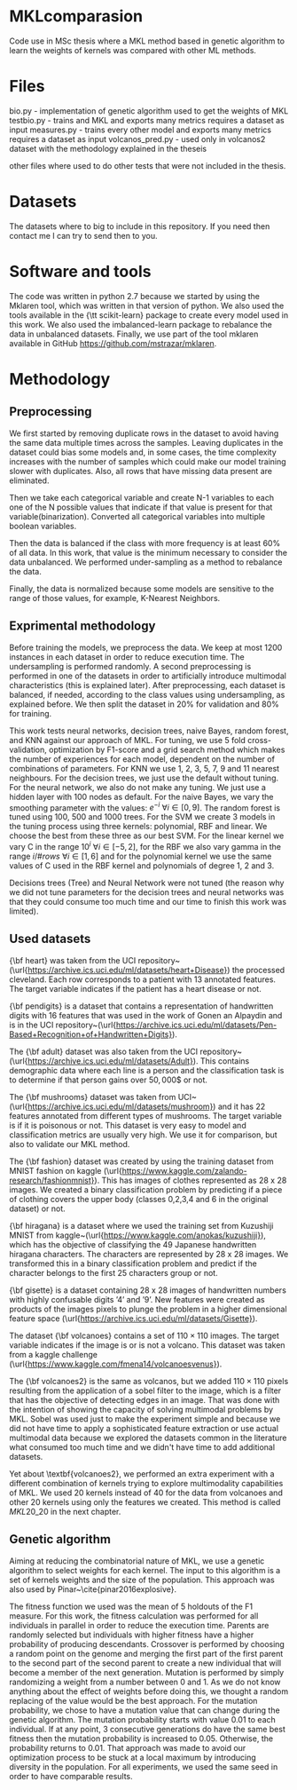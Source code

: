 # MKLcomparasion
Code use in MSc thesis where a MKL method based in genetic algorithm to learn the weights of kernels was compared with other ML methods.

# Files
bio.py - implementation of genetic algorithm used to get the weights of MKL
testbio.py - trains and MKL and exports many metrics requires a dataset as input
measures.py - trains every other model and exports many metrics requires a dataset as input
volcanos_pred.py - used only in volcanos2 dataset with the methodology explained in the theseis

other files where used to do other tests that were not included in the thesis.

# Datasets
The datasets where to big to include in this repository. If you need then contact me I can try to send then to you.

# Software and tools
The code was written in python 2.7 because we started by using the Mklaren tool, which was written in that version of python. We also used the tools available in the {\tt scikit-learn} package to create every model used in this work. We also used the imbalanced-learn package to rebalance the data in unbalanced datasets. Finally, we use part of the tool mklaren available in GitHub https://github.com/mstrazar/mklaren.

# Methodology
## Preprocessing
We first started by removing duplicate rows in the dataset to avoid having the same data multiple times across the samples. Leaving duplicates in the dataset could bias some models and, in some cases, the time complexity increases with the number of samples which could make our model training slower with duplicates. Also, all rows that have missing data present are eliminated.

Then we take each categorical variable and create N-1 variables to each one of the N possible values that indicate if that value is present for that variable(binarization). Converted all categorical variables into multiple boolean variables.

Then the data is balanced if the class with more frequency is at least 60\% of all data. In this work, that value is the minimum necessary to consider the data unbalanced. We performed under-sampling as a method to rebalance the data.

Finally, the data is normalized because some models are sensitive to the range of those values, for example, K-Nearest Neighbors.

## Exprimental methodology

Before training the models, we preprocess the data. We keep at most 1200 instances in each dataset in order to reduce execution time. The undersampling is performed randomly. A second preprocessing is performed in one of the datasets in order to artificially introduce multimodal characteristics (this is explained later). After preprocessing, each dataset is balanced, if needed, according to the class values using undersampling, as explained before. We then split the dataset in 20\% for validation and 80\% for training.

This work tests neural networks, decision trees, naive Bayes, random forest, and KNN against our approach of MKL. For tuning, we use 5 fold cross-validation, optimization by F1-score and a grid search method which makes the number of experiences for each model, dependent on the number of combinations of parameters. For KNN we use 1, 2, 3, 5, 7, 9 and 11 nearest neighbours. For the decision trees, we just use the default without tuning. For the neural network, we also do not make any tuning. We just use a hidden layer with 100 nodes as default. For the naive Bayes, we vary the smoothing parameter with the values: $e^{-i}\ \forall i \in [0,9]$. The random forest is tuned using 100, 500 and 1000 trees. For the SVM we create 3 models in the tuning process using three kernels: polynomial, RBF and linear. We choose the best from these three as our best SVM. For the linear kernel we vary C in the range $10^i\ \forall i \in [-5,2]$, for the RBF we also vary gamma in the range $i/\#rows\ \forall i \in [1,6]$ and for the polynomial kernel we use the same values of C  used in the RBF kernel and polynomials of degree 1, 2 and 3.  

Decisions trees (Tree) and Neural Network were not tuned (the reason why we did not tune parameters for the decision trees and neural networks was that they could consume too much time and our time to finish this work was limited).

## Used datasets
{\bf heart} was taken from the UCI repository~(\url{https://archive.ics.uci.edu/ml/datasets/heart+Disease}) the processed cleveland. Each row corresponds to a patient with 13 annotated features. The target variable indicates if the patient has a heart disease or not.  

{\bf pendigits} is a dataset that contains a representation of handwritten digits with 16 features that was used in the work of Gonen an Alpaydin and is in the UCI repository~(\url{https://archive.ics.uci.edu/ml/datasets/Pen-Based+Recognition+of+Handwritten+Digits}).

The {\bf adult} dataset was also taken from the UCI repository~(\url{https://archive.ics.uci.edu/ml/datasets/Adult}). This contains demographic data where each line is a person and the
classification task is to determine if that person gains over $50,000\$$ or not.

The {\bf mushrooms} dataset was taken from UCI~(\url{https://archive.ics.uci.edu/ml/datasets/mushroom}) and it has 22 features annotated from different types of mushrooms. The
target variable is if it is poisonous or not. This dataset is very easy to model and classification metrics are usually very high. We use it for comparison, but also to validate our MKL method.

The {\bf  fashion} dataset was created by using the training dataset from MNIST fashion on kaggle (\url{https://www.kaggle.com/zalando-research/fashionmnist}). This has images of clothes represented as 28 x 28 images. We created a binary classification problem by predicting if a piece of clothing covers the upper body (classes 0,2,3,4 and 6 in the original dataset) or not.

{\bf hiragana} is a dataset where we used the training set from Kuzushiji MNIST from kaggle~(\url{https://www.kaggle.com/anokas/kuzushiji}), which has
the objective of classifying the 49 Japanese handwritten hiragana characters. The characters are represented by 28 x 28 images. We transformed this in a binary classification problem and predict if the character belongs to the first 25 characters group or not.

{\bf gisette} is a dataset containing 28 x 28 images of handwritten numbers with highly confusable digits ’4’ and ’9’. New features were created as products of the images pixels to plunge the problem in a higher dimensional feature space (\url{https://archive.ics.uci.edu/ml/datasets/Gisette}).

The dataset {\bf volcanoes} contains a set of $110 \times 110$ images. The target variable indicates if the image is or is not a volcano. This dataset was taken from a kaggle challenge (\url{https://www.kaggle.com/fmena14/volcanoesvenus}). 

The {\bf volcanoes2} is the same as volcanos, but we added  $110 \times 110$ pixels resulting from the application of a sobel filter to the image,  which is a filter that has the objective of detecting edges in an image. That was done with the intention of showing the capacity of solving multimodal problems by MKL. Sobel was used just to make the experiment simple and because we did not have time to apply a sophisticated feature extraction or use actual multimodal data because we explored the datasets common in the literature what consumed too much time and we didn't have time to add additional datasets. 

Yet about \textbf{volcanoes2}, we performed an extra experiment with a different combination of kernels trying to explore multimodality capabilities of MKL. We used 20 kernels instead of 40 for the data from volcanoes and other 20 kernels using only the features we created. This method is called $MKL20\_20$ in the next chapter.

## Genetic algorithm 
 Aiming at reducing the combinatorial nature of MKL, we use a genetic algorithm to select weights for each kernel. The input to this algorithm is a set of kernels weights and the size of the population.
This approach was also used by Pinar~\cite{pinar2016explosive}. 

The fitness function we used was the mean of 5 holdouts of the F1 measure. For this work, the fitness calculation was performed for all individuals in parallel in order to reduce the execution time. Parents are randomly selected but individuals with higher fitness have a higher probability of producing descendants. Crossover is performed by choosing a random point on the genome and merging the first part of the first parent to the second part of the second parent to create a new individual that will become a member of the next generation. Mutation is performed by simply randomizing a weight from a number between 0 and 1. As we do not know anything about the effect of weights before doing this, we thought a random replacing of the value would be the best approach. For the mutation probability, we chose to have a mutation value that can change during the genetic algorithm. The mutation probability starts with value $0.01$ to each individual. If at any point, 3 consecutive generations do have the same best fitness then the mutation probability is increased to $0.05$. Otherwise, the probability returns to $0.01$. That approach was made to avoid our optimization process to be stuck at a local maximum by introducing diversity in the population. For all experiments, we used the same seed in order to have comparable results.
